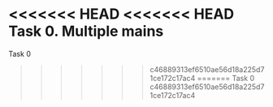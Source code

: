 <<<<<<< HEAD
<<<<<<< HEAD
Task 0. Multiple mains
=======
Task 0
>>>>>>> c46889313ef6510ae56d18a225d71ce172c17ac4
=======
Task 0
>>>>>>> c46889313ef6510ae56d18a225d71ce172c17ac4
